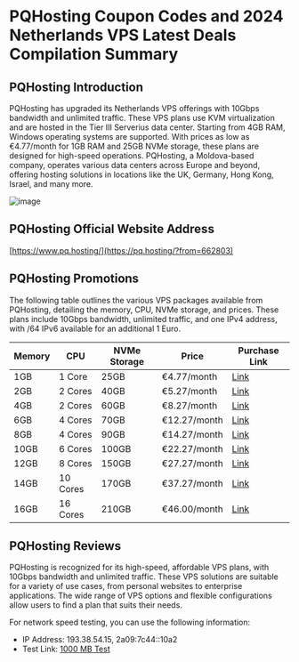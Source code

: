 # PQHosting Coupon Codes and 2024 Netherlands VPS Latest Deals Compilation Summary

## PQHosting Introduction
PQHosting has upgraded its Netherlands VPS offerings with 10Gbps bandwidth and unlimited traffic. These VPS plans use KVM virtualization and are hosted in the Tier III Serverius data center. Starting from 4GB RAM, Windows operating systems are supported. With prices as low as €4.77/month for 1GB RAM and 25GB NVMe storage, these plans are designed for high-speed operations. PQHosting, a Moldova-based company, operates various data centers across Europe and beyond, offering hosting solutions in locations like the UK, Germany, Hong Kong, Israel, and many more.

![image](https://github.com/fgsdf4156/PQHosting/assets/167737263/f667c8e3-5edc-4cd4-9f41-547c5c95c73f)

## PQHosting Official Website Address
[https://www.pq.hosting/](https://pq.hosting/?from=662803)


## PQHosting Promotions
The following table outlines the various VPS packages available from PQHosting, detailing the memory, CPU, NVMe storage, and prices. These plans include 10Gbps bandwidth, unlimited traffic, and one IPv4 address, with /64 IPv6 available for an additional 1 Euro.

| Memory | CPU    | NVMe Storage | Price    | Purchase Link  |
|--------|--------|--------------|----------|----------------|
| 1GB    | 1 Core  | 25GB         | €4.77/month  | [Link](https://pq.hosting/?from=662803)  |
| 2GB    | 2 Cores | 40GB         | €5.27/month  | [Link](https://pq.hosting/?from=662803)  |
| 4GB    | 2 Cores | 60GB         | €8.27/month  | [Link](https://pq.hosting/?from=662803)  |
| 6GB    | 4 Cores | 70GB         | €12.27/month | [Link](https://pq.hosting/?from=662803)  |
| 8GB    | 4 Cores | 90GB         | €14.27/month | [Link](https://pq.hosting/?from=662803)  |
| 10GB   | 6 Cores | 100GB        | €22.27/month | [Link](https://pq.hosting/?from=662803)  |
| 12GB   | 8 Cores | 150GB        | €27.27/month | [Link](https://pq.hosting/?from=662803)  |
| 14GB   | 10 Cores | 170GB       | €37.27/month | [Link](https://pq.hosting/?from=662803)  |
| 16GB   | 16 Cores | 210GB       | €46.00/month | [Link](https://pq.hosting/?from=662803)  |

## PQHosting Reviews
PQHosting is recognized for its high-speed, affordable VPS plans, with 10Gbps bandwidth and unlimited traffic. These VPS solutions are suitable for a variety of use cases, from personal websites to enterprise applications. The wide range of VPS options and flexible configurations allow users to find a plan that suits their needs.

For network speed testing, you can use the following information:
- IP Address: 193.38.54.15, 2a09:7c44::10a2
- Test Link: [1000 MB Test](https://nl.lg.pq.hosting/1000.mb)
